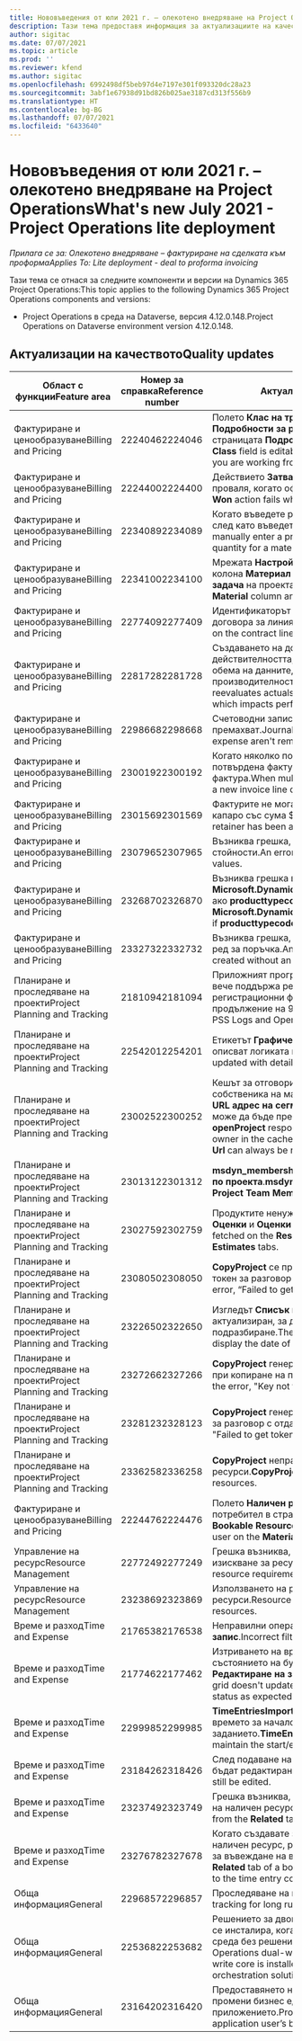 ```yaml
---
title: Нововъведения от юли 2021 г. – олекотено внедряване на Project Operations
description: Тази тема предоставя информация за актуализациите на качеството, налични в изданието на олекотено внедряване на Project Operations от юли 2021.
author: sigitac
ms.date: 07/07/2021
ms.topic: article
ms.prod: ''
ms.reviewer: kfend
ms.author: sigitac
ms.openlocfilehash: 6992498df5beb97d4e7197e301f093320dc28a23
ms.sourcegitcommit: 3abf1e67938d91bd826b025ae3187cd313f556b9
ms.translationtype: HT
ms.contentlocale: bg-BG
ms.lasthandoff: 07/07/2021
ms.locfileid: "6433640"
---
```

# <a name="whats-new-july-2021---project-operations-lite-deployment"></a><span data-ttu-id="6d3be-103">Нововъведения от юли 2021 г. – олекотено внедряване на Project Operations</span><span class="sxs-lookup"><span data-stu-id="6d3be-103">What's new July 2021 - Project Operations lite deployment</span></span>

<span data-ttu-id="6d3be-104">_Прилага се за: Олекотено внедряване – фактуриране на сделката към проформа_</span><span class="sxs-lookup"><span data-stu-id="6d3be-104">_Applies To: Lite deployment - deal to proforma invoicing_</span></span>

<span data-ttu-id="6d3be-105">Тази тема се отнася за следните компоненти и версии на Dynamics 365 Project Operations:</span><span class="sxs-lookup"><span data-stu-id="6d3be-105">This topic applies to the following Dynamics 365 Project Operations components and versions:</span></span>

  - <span data-ttu-id="6d3be-106">Project Operations в среда на Dataverse, версия 4.12.0.148.</span><span class="sxs-lookup"><span data-stu-id="6d3be-106">Project Operations on Dataverse environment version 4.12.0.148.</span></span>

## <a name="quality-updates"></a><span data-ttu-id="6d3be-107">Актуализации на качеството</span><span class="sxs-lookup"><span data-stu-id="6d3be-107">Quality updates</span></span>
| <span data-ttu-id="6d3be-108">**Област с функции**</span><span class="sxs-lookup"><span data-stu-id="6d3be-108">**Feature area**</span></span>              | <span data-ttu-id="6d3be-109">**Номер за справка**</span><span class="sxs-lookup"><span data-stu-id="6d3be-109">**Reference number**</span></span> | <span data-ttu-id="6d3be-110">**Актуализация на качеството**</span><span class="sxs-lookup"><span data-stu-id="6d3be-110">**Quality update**</span></span>                                                                                                                                                                                             |
|-------------------------------|----------------------|----------------------------------------------------------------------------------------------------------------------------------------------------------------------------------------------------------------|
| <span data-ttu-id="6d3be-111">Фактуриране и ценообразуване</span><span class="sxs-lookup"><span data-stu-id="6d3be-111">Billing and Pricing</span></span>           | <span data-ttu-id="6d3be-112">2224046</span><span class="sxs-lookup"><span data-stu-id="6d3be-112">2224046</span></span>              | <span data-ttu-id="6d3be-113">Полето **Клас на транзакция** може да се редактира в раздела **Подробности за ред на оферта**, но е заключен, ако работите от страницата **Подробности за ред на оферта**.</span><span class="sxs-lookup"><span data-stu-id="6d3be-113">The **Transaction Class** field is editable on the **Quote Line Details** tab, but is locked if you are working from the **Quote Line Details** page.</span></span>                                                                     |
| <span data-ttu-id="6d3be-114">Фактуриране и ценообразуване</span><span class="sxs-lookup"><span data-stu-id="6d3be-114">Billing and Pricing</span></span>           | <span data-ttu-id="6d3be-115">2224400</span><span class="sxs-lookup"><span data-stu-id="6d3be-115">2224400</span></span>              | <span data-ttu-id="6d3be-116">Действието **Затваряне на офертата както спечелена** се проваля, когато офертата няма етапи от дата.</span><span class="sxs-lookup"><span data-stu-id="6d3be-116">The **Close Quote As Won** action fails when a quote has no date milestones.</span></span>                                                                                                                                    |
| <span data-ttu-id="6d3be-117">Фактуриране и ценообразуване</span><span class="sxs-lookup"><span data-stu-id="6d3be-117">Billing and Pricing</span></span>           | <span data-ttu-id="6d3be-118">2234089</span><span class="sxs-lookup"><span data-stu-id="6d3be-118">2234089</span></span>              | <span data-ttu-id="6d3be-119">Когато въведете ръчно описание на продукта, то се изчиства, след като въведете количество за оценка на материала.</span><span class="sxs-lookup"><span data-stu-id="6d3be-119">When you manually enter a product description, it's cleared after you enter a quantity for a material estimate.</span></span>                                                                                                                         |
| <span data-ttu-id="6d3be-120">Фактуриране и ценообразуване</span><span class="sxs-lookup"><span data-stu-id="6d3be-120">Billing and Pricing</span></span>           | <span data-ttu-id="6d3be-121">2234100</span><span class="sxs-lookup"><span data-stu-id="6d3be-121">2234100</span></span>              | <span data-ttu-id="6d3be-122">Мрежата **Настройка на фактуриране на задача** не включва колона **Материал** и стойността й в раздела **Фактуриране на задача** на проекта.</span><span class="sxs-lookup"><span data-stu-id="6d3be-122">The **Task Billing Setup** grid doesn't include the **Material** column and it's value on the **Task Billing** tab of the project.</span></span>                                                                                                       |
| <span data-ttu-id="6d3be-123">Фактуриране и ценообразуване</span><span class="sxs-lookup"><span data-stu-id="6d3be-123">Billing and Pricing</span></span>           | <span data-ttu-id="6d3be-124">2277409</span><span class="sxs-lookup"><span data-stu-id="6d3be-124">2277409</span></span>              | <span data-ttu-id="6d3be-125">Идентификаторът на продукта не е наличен в подробностите за договора за линия за тип материал.</span><span class="sxs-lookup"><span data-stu-id="6d3be-125">The product ID isn't available on the contract line detail for a material type line.</span></span>                                                                                                                                        |
| <span data-ttu-id="6d3be-126">Фактуриране и ценообразуване</span><span class="sxs-lookup"><span data-stu-id="6d3be-126">Billing and Pricing</span></span>           | <span data-ttu-id="6d3be-127">2281728</span><span class="sxs-lookup"><span data-stu-id="6d3be-127">2281728</span></span>              | <span data-ttu-id="6d3be-128">Създаването на договорна линия ненужно преоценява действителността, което води до значително увеличаване на обема на данните, което влияе върху производителността.</span><span class="sxs-lookup"><span data-stu-id="6d3be-128">Creating a contract line unnecessarily reevaluates actuals causing significant increases in data volume, which impacts performance.</span></span>                                                                                |
| <span data-ttu-id="6d3be-129">Фактуриране и ценообразуване</span><span class="sxs-lookup"><span data-stu-id="6d3be-129">Billing and Pricing</span></span>           | <span data-ttu-id="6d3be-130">2298668</span><span class="sxs-lookup"><span data-stu-id="6d3be-130">2298668</span></span>              | <span data-ttu-id="6d3be-131">Счетоводни записи, свързани с извикан и изтрит разход, не се премахват.</span><span class="sxs-lookup"><span data-stu-id="6d3be-131">Journal lines associated to a recalled and deleted expense aren't removed.</span></span>                                                                                                                                     |
| <span data-ttu-id="6d3be-132">Фактуриране и ценообразуване</span><span class="sxs-lookup"><span data-stu-id="6d3be-132">Billing and Pricing</span></span>           | <span data-ttu-id="6d3be-133">2300192</span><span class="sxs-lookup"><span data-stu-id="6d3be-133">2300192</span></span>              | <span data-ttu-id="6d3be-134">Когато няколко потребители редактират фактура, възможно е в потвърдена фактура да бъде създаден нов детайл на фактура.</span><span class="sxs-lookup"><span data-stu-id="6d3be-134">When multiple users are editing an invoice, it's possible for a new invoice line detail to be created on a confirmed invoice.</span></span>                                                                                   |
| <span data-ttu-id="6d3be-135">Фактуриране и ценообразуване</span><span class="sxs-lookup"><span data-stu-id="6d3be-135">Billing and Pricing</span></span>           | <span data-ttu-id="6d3be-136">2301569</span><span class="sxs-lookup"><span data-stu-id="6d3be-136">2301569</span></span>              | <span data-ttu-id="6d3be-137">Фактурите не могат да бъдат коригирани, ако е приложено капаро със сума \$0.</span><span class="sxs-lookup"><span data-stu-id="6d3be-137">Invoices can't be corrected if a \$0 amount retainer has been applied.</span></span>                                                                                                                                        |
| <span data-ttu-id="6d3be-138">Фактуриране и ценообразуване</span><span class="sxs-lookup"><span data-stu-id="6d3be-138">Billing and Pricing</span></span>           | <span data-ttu-id="6d3be-139">2307965</span><span class="sxs-lookup"><span data-stu-id="6d3be-139">2307965</span></span>              | <span data-ttu-id="6d3be-140">Възниква грешка, ако се създаде цена на категория с липсващи стойности.</span><span class="sxs-lookup"><span data-stu-id="6d3be-140">An error occurs if a category price is created with missing values.</span></span>                                                                                                                           |
| <span data-ttu-id="6d3be-141">Фактуриране и ценообразуване</span><span class="sxs-lookup"><span data-stu-id="6d3be-141">Billing and Pricing</span></span>           | <span data-ttu-id="6d3be-142">2326870</span><span class="sxs-lookup"><span data-stu-id="6d3be-142">2326870</span></span>              | <span data-ttu-id="6d3be-143">Възниква грешка в **Microsoft.Dynamics.ProjectService.Plugins.PostInvoiceLineDelete**, ако **producttypecode** е нула.</span><span class="sxs-lookup"><span data-stu-id="6d3be-143">An error occurs in **Microsoft.Dynamics.ProjectService.Plugins.PostInvoiceLineDelete** if **producttypecode** is null.</span></span>                                                                            |
| <span data-ttu-id="6d3be-144">Фактуриране и ценообразуване</span><span class="sxs-lookup"><span data-stu-id="6d3be-144">Billing and Pricing</span></span>           | <span data-ttu-id="6d3be-145">2332732</span><span class="sxs-lookup"><span data-stu-id="6d3be-145">2332732</span></span>              | <span data-ttu-id="6d3be-146">Възниква грешка, ако крайният етап на договора е създаден без ред за поръчка.</span><span class="sxs-lookup"><span data-stu-id="6d3be-146">An error occurs if a contract line milestone is created without an order line.</span></span>                                                                                                                |
| <span data-ttu-id="6d3be-147">Планиране и проследяване на проекти</span><span class="sxs-lookup"><span data-stu-id="6d3be-147">Project Planning and Tracking</span></span> | <span data-ttu-id="6d3be-148">2181094</span><span class="sxs-lookup"><span data-stu-id="6d3be-148">2181094</span></span>              | <span data-ttu-id="6d3be-149">Приложният програмен интерфейс (API) за планиране на проекти вече поддържа регистрационни файлове на PSS и регистрационни файлове на операциите, които се съхраняват в продължение на 90 дни.</span><span class="sxs-lookup"><span data-stu-id="6d3be-149">The Project Scheduling API now supports PSS Logs and Operation Set Logs which are stored for 90 days.</span></span>                                                                                                                  |
| <span data-ttu-id="6d3be-150">Планиране и проследяване на проекти</span><span class="sxs-lookup"><span data-stu-id="6d3be-150">Project Planning and Tracking</span></span> | <span data-ttu-id="6d3be-151">2254201</span><span class="sxs-lookup"><span data-stu-id="6d3be-151">2254201</span></span>              | <span data-ttu-id="6d3be-152">Етикетът **Графичен режим** се актуализира с подробности, които описват логиката по подразбиране.</span><span class="sxs-lookup"><span data-stu-id="6d3be-152">The **Schedule Mode** label is updated with details that describe the defaulting logic.</span></span>                                                                                                                                      |
| <span data-ttu-id="6d3be-153">Планиране и проследяване на проекти</span><span class="sxs-lookup"><span data-stu-id="6d3be-153">Project Planning and Tracking</span></span> | <span data-ttu-id="6d3be-154">2300252</span><span class="sxs-lookup"><span data-stu-id="6d3be-154">2300252</span></span>              | <span data-ttu-id="6d3be-155">Кешът за отговори **openProject** се актуализира и включва собственика на маркера в ключа на кеша, **основен URL адрес** и **URL адрес на сегмента** така че **URL адрес на заявката** винаги може да бъде пресъздаден, ако **основен URL адрес** промени.</span><span class="sxs-lookup"><span data-stu-id="6d3be-155">The **openProject** response cache is updated and includes the token owner in the cache key, **base Url**, and **Segment Url** so that **Request Url** can always be re-created if the **base Url** changes.</span></span> |
| <span data-ttu-id="6d3be-156">Планиране и проследяване на проекти</span><span class="sxs-lookup"><span data-stu-id="6d3be-156">Project Planning and Tracking</span></span> | <span data-ttu-id="6d3be-157">2301312</span><span class="sxs-lookup"><span data-stu-id="6d3be-157">2301312</span></span>              | <span data-ttu-id="6d3be-158">**msdyn_membershipstatus** е премахнат от изгледа **Член на екипа по проекта**.</span><span class="sxs-lookup"><span data-stu-id="6d3be-158">**msdyn_membershipstatus** has been removed from the **Project Team Member** view.</span></span>                                                                                                                                        |
| <span data-ttu-id="6d3be-159">Планиране и проследяване на проекти</span><span class="sxs-lookup"><span data-stu-id="6d3be-159">Project Planning and Tracking</span></span> | <span data-ttu-id="6d3be-160">2302759</span><span class="sxs-lookup"><span data-stu-id="6d3be-160">2302759</span></span>              | <span data-ttu-id="6d3be-161">Продуктите ненужно се извличат в разделите **Ресурсни задания**, **Оценки** и **Оценки на разходите**.</span><span class="sxs-lookup"><span data-stu-id="6d3be-161">Products are unnecessarily fetched on the **Resource Assignments**, **Estimates**, and **Expense Estimates** tabs.</span></span>                                                                                                        |
| <span data-ttu-id="6d3be-162">Планиране и проследяване на проекти</span><span class="sxs-lookup"><span data-stu-id="6d3be-162">Project Planning and Tracking</span></span> | <span data-ttu-id="6d3be-163">2308050</span><span class="sxs-lookup"><span data-stu-id="6d3be-163">2308050</span></span>              | <span data-ttu-id="6d3be-164">**CopyProject** се проваля с грешката „Неуспешно получаване на токен за разговор с отдалечена услуга“.</span><span class="sxs-lookup"><span data-stu-id="6d3be-164">**CopyProject** fails with the error, “Failed to get token to talk to remote service”.</span></span>                                                                                                                           |
| <span data-ttu-id="6d3be-165">Планиране и проследяване на проекти</span><span class="sxs-lookup"><span data-stu-id="6d3be-165">Project Planning and Tracking</span></span> | <span data-ttu-id="6d3be-166">2322650</span><span class="sxs-lookup"><span data-stu-id="6d3be-166">2322650</span></span>              | <span data-ttu-id="6d3be-167">Изгледът **Списък на проектните задачи** изгледът е актуализиран, за да покаже датата на задачата по подразбиране.</span><span class="sxs-lookup"><span data-stu-id="6d3be-167">The **Project Task List** view has been updated to display the date of the task by default.</span></span>                                                                                                            |
| <span data-ttu-id="6d3be-168">Планиране и проследяване на проекти</span><span class="sxs-lookup"><span data-stu-id="6d3be-168">Project Planning and Tracking</span></span> | <span data-ttu-id="6d3be-169">2327266</span><span class="sxs-lookup"><span data-stu-id="6d3be-169">2327266</span></span>              | <span data-ttu-id="6d3be-170">**CopyProject** генерира грешката „Ключът не е намерен в речника“ при копиране на приблизителни оценки.</span><span class="sxs-lookup"><span data-stu-id="6d3be-170">**CopyProject** generates the error, "Key not found in dictionary" when copying estimates.</span></span>                                                                                                      |
| <span data-ttu-id="6d3be-171">Планиране и проследяване на проекти</span><span class="sxs-lookup"><span data-stu-id="6d3be-171">Project Planning and Tracking</span></span> | <span data-ttu-id="6d3be-172">2328123</span><span class="sxs-lookup"><span data-stu-id="6d3be-172">2328123</span></span>              | <span data-ttu-id="6d3be-173">**CopyProject** генерира грешката „Неуспешно получаване на токен за разговор с отдалечена услуга“.</span><span class="sxs-lookup"><span data-stu-id="6d3be-173">**CopyProject** generates the error, "Failed to get token to talk to remote service".</span></span>                                                                                                                          |
| <span data-ttu-id="6d3be-174">Планиране и проследяване на проекти</span><span class="sxs-lookup"><span data-stu-id="6d3be-174">Project Planning and Tracking</span></span> | <span data-ttu-id="6d3be-175">2336258</span><span class="sxs-lookup"><span data-stu-id="6d3be-175">2336258</span></span>              | <span data-ttu-id="6d3be-176">**CopyProject** неправилно копира имената на позициите на ресурси.</span><span class="sxs-lookup"><span data-stu-id="6d3be-176">**CopyProject** incorrectly copies the position names of resources.</span></span>                                                                                                                                                 |
| <span data-ttu-id="6d3be-177">Фактуриране и ценообразуване</span><span class="sxs-lookup"><span data-stu-id="6d3be-177">Billing and Pricing</span></span>           | <span data-ttu-id="6d3be-178">2224476</span><span class="sxs-lookup"><span data-stu-id="6d3be-178">2224476</span></span>              | <span data-ttu-id="6d3be-179">Полето **Наличен ресурс** не е по подразбиране за влезлия потребител в страницата **Използване на материала**.</span><span class="sxs-lookup"><span data-stu-id="6d3be-179">The **Bookable Resource** field doesn't correctly default to the logged in user on the **Material Usage** page.</span></span>                                                                                                            |
| <span data-ttu-id="6d3be-180">Управление на ресурс</span><span class="sxs-lookup"><span data-stu-id="6d3be-180">Resource Management</span></span>           | <span data-ttu-id="6d3be-181">2277249</span><span class="sxs-lookup"><span data-stu-id="6d3be-181">2277249</span></span>              | <span data-ttu-id="6d3be-182">Грешка възниква, когато се актуализира непроектно-базирано изискване за ресурс.</span><span class="sxs-lookup"><span data-stu-id="6d3be-182">An error occurs when a non-project-based resource requirement is updated.</span></span>                                                                                                            |
| <span data-ttu-id="6d3be-183">Управление на ресурс</span><span class="sxs-lookup"><span data-stu-id="6d3be-183">Resource Management</span></span>           | <span data-ttu-id="6d3be-184">2323869</span><span class="sxs-lookup"><span data-stu-id="6d3be-184">2323869</span></span>              | <span data-ttu-id="6d3be-185">Използването на ресурси не разпознава правилно филтрираните ресурси.</span><span class="sxs-lookup"><span data-stu-id="6d3be-185">Resource utilization doesn't correctly recognize filtered resources.</span></span>                                                                                                                                             |
| <span data-ttu-id="6d3be-186">Време и разход</span><span class="sxs-lookup"><span data-stu-id="6d3be-186">Time and Expense</span></span>              | <span data-ttu-id="6d3be-187">2176538</span><span class="sxs-lookup"><span data-stu-id="6d3be-187">2176538</span></span>              | <span data-ttu-id="6d3be-188">Неправилни оператори на филтри се прилагат към **Времеви запис**.</span><span class="sxs-lookup"><span data-stu-id="6d3be-188">Incorrect filter operators are applied to the **Time Entry** control.</span></span>                                                                                                                                                   |
| <span data-ttu-id="6d3be-189">Време и разход</span><span class="sxs-lookup"><span data-stu-id="6d3be-189">Time and Expense</span></span>              | <span data-ttu-id="6d3be-190">2177462</span><span class="sxs-lookup"><span data-stu-id="6d3be-190">2177462</span></span>              | <span data-ttu-id="6d3be-191">Изтриването на времеви запис в мрежата не актуализира състоянието на бутона **Изпращане**, **Извикване**, **Изтриване** и **Редактиране на запис**, както се очаква.</span><span class="sxs-lookup"><span data-stu-id="6d3be-191">Deleting a time entry in the grid doesn't update the **Submit**, **Recall**, **Delete**, and **Edit Entry** button status as expected.</span></span>                                                                                        |
| <span data-ttu-id="6d3be-192">Време и разход</span><span class="sxs-lookup"><span data-stu-id="6d3be-192">Time and Expense</span></span>              | <span data-ttu-id="6d3be-193">2299985</span><span class="sxs-lookup"><span data-stu-id="6d3be-193">2299985</span></span>              | <span data-ttu-id="6d3be-194">**TimeEntriesImportFromResourceAssignment** не поддържа времето за начало/край от контурите на заданието.</span><span class="sxs-lookup"><span data-stu-id="6d3be-194">**TimeEntriesImportFromResourceAssignment** doesn't maintain the start/end time from the assignment contours.</span></span>                                                                                                  |
| <span data-ttu-id="6d3be-195">Време и разход</span><span class="sxs-lookup"><span data-stu-id="6d3be-195">Time and Expense</span></span>              | <span data-ttu-id="6d3be-196">2318426</span><span class="sxs-lookup"><span data-stu-id="6d3be-196">2318426</span></span>              | <span data-ttu-id="6d3be-197">След подаване на време, заключените полета все още могат да бъдат редактирани.</span><span class="sxs-lookup"><span data-stu-id="6d3be-197">After a time entry is submitted, locked fields can still be edited.</span></span>                                                                                                                                   |
| <span data-ttu-id="6d3be-198">Време и разход</span><span class="sxs-lookup"><span data-stu-id="6d3be-198">Time and Expense</span></span>              | <span data-ttu-id="6d3be-199">2323749</span><span class="sxs-lookup"><span data-stu-id="6d3be-199">2323749</span></span>              | <span data-ttu-id="6d3be-200">Грешка възниква, когато се създава разход от раздел **Свързани** на наличен ресурс.</span><span class="sxs-lookup"><span data-stu-id="6d3be-200">An error occurs when an expense is created from the **Related** tab of a bookable resource.</span></span>                                                                                                      |
| <span data-ttu-id="6d3be-201">Време и разход</span><span class="sxs-lookup"><span data-stu-id="6d3be-201">Time and Expense</span></span>              | <span data-ttu-id="6d3be-202">2327678</span><span class="sxs-lookup"><span data-stu-id="6d3be-202">2327678</span></span>              | <span data-ttu-id="6d3be-203">Когато създавате запис на време от раздела **Свързани** на наличен ресурс, родителският ресурс не се предава на контрола за въвеждане на време.</span><span class="sxs-lookup"><span data-stu-id="6d3be-203">When you create a time entry from the **Related** tab of a bookable resource, the parent resource isn't passed to the time entry control.</span></span>                                                                            |
| <span data-ttu-id="6d3be-204">Обща информация</span><span class="sxs-lookup"><span data-stu-id="6d3be-204">General</span></span>                       | <span data-ttu-id="6d3be-205">2296857</span><span class="sxs-lookup"><span data-stu-id="6d3be-205">2296857</span></span>              | <span data-ttu-id="6d3be-206">Проследяване на напредъка за продължителни задачи.</span><span class="sxs-lookup"><span data-stu-id="6d3be-206">Progress tracking for long running jobs.</span></span>                                                                                                                                                                        |
| <span data-ttu-id="6d3be-207">Обща информация</span><span class="sxs-lookup"><span data-stu-id="6d3be-207">General</span></span>                       | <span data-ttu-id="6d3be-208">2253682</span><span class="sxs-lookup"><span data-stu-id="6d3be-208">2253682</span></span>              | <span data-ttu-id="6d3be-209">Решението за двойно писане на Project Operations не трябва да се инсталира, когато ядрото с двойно писане е инсталирано в среда без решението за оркестрация с двойно писане.</span><span class="sxs-lookup"><span data-stu-id="6d3be-209">The Project Operations dual-write solution shouldn't be installed when dual-write core is installed in an environment without the dual-write orchestration solution.</span></span>                                                |
| <span data-ttu-id="6d3be-210">Обща информация</span><span class="sxs-lookup"><span data-stu-id="6d3be-210">General</span></span>                       | <span data-ttu-id="6d3be-211">2316420</span><span class="sxs-lookup"><span data-stu-id="6d3be-211">2316420</span></span>              | <span data-ttu-id="6d3be-212">Предоставянето на ядрото на Project Service е неуспешно, ако се промени бизнес единицата на потребителя на приложението.</span><span class="sxs-lookup"><span data-stu-id="6d3be-212">Project service core provisioning fails if the application user’s business unit is changed.</span></span>                                                                                                                     |
